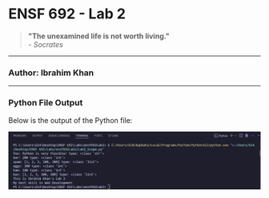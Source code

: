 # ENSF 692 - Lab 2

> **"The unexamined life is not worth living."**  
> _- Socrates_

---

### Author: Ibrahim Khan

---

### Python File Output

Below is the output of the Python file:

![Output Screenshot](OutputScreenShot.png)
